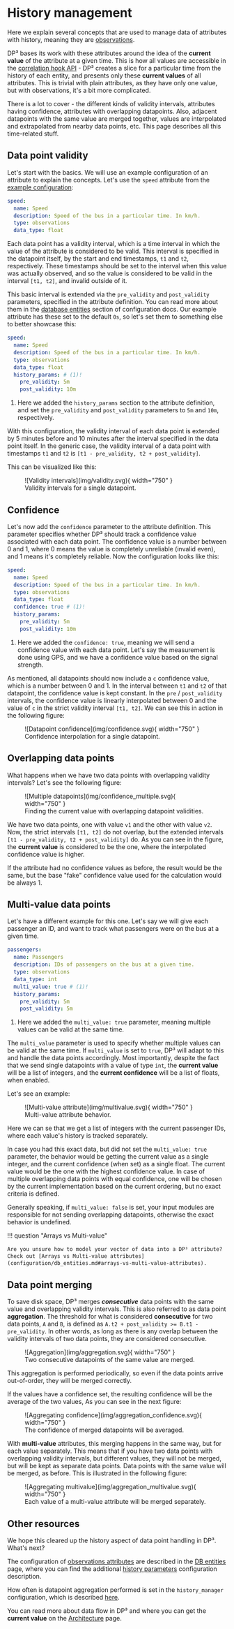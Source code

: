 #  History management

Here we explain several concepts that are used to manage data of attributes with history,
meaning they are [observations](data_model.md#observations).

DP³ bases its work with these attributes around the idea of the **current value** of the attribute at a given time.
This is how all values are accessible in the [correlation hook API](modules.md#correlation-callbacks) -
DP³ creates a slice for a particular time from the history of each entity,
and presents only these **current values** of all attributes. This is trivial with plain attributes, as they have only one value,
but with observations, it's a bit more complicated.

There is a lot to cover - the different kinds of validity intervals, attributes having confidence,
attributes with overlapping datapoints. 
Also, adjacent datapoints with the same value are merged together,
values are interpolated and extrapolated from nearby data points, etc.
This page describes all this time-related stuff.

## Data point validity

Let's start with the basics.
We will use an example configuration of an attribute to explain the concepts.
Let's use the `speed` attribute from the [example configuration](configuration/db_entities.md):

```yaml
speed:
  name: Speed
  description: Speed of the bus in a particular time. In km/h.
  type: observations
  data_type: float
```

Each data point has a validity interval, which is a time interval in which the value of the attribute is considered to be valid.
This interval is specified in the datapoint itself, by the start and end timestamps, `t1` and `t2`, respectively.
These timestamps should be set to the interval when this value was actually observed, and so 
the value is considered to be valid in the interval `[t1, t2]`, and invalid outside of it.

This basic interval is extended via the `pre_validity` and `post_validity` parameters, specified in the attribute definition.
You can read more about them in the [database entities](configuration/db_entities.md#history-params) section of configuration docs.
Our example attribute has these set to the default `0s`, so let's set them to something else to better showcase this:

```yaml
speed:
  name: Speed
  description: Speed of the bus in a particular time. In km/h.
  type: observations
  data_type: float
  history_params: # (1)!
    pre_validity: 5m
    post_validity: 10m
```

1. Here we added the `history_params` section to the attribute definition, and set the `pre_validity` and `post_validity` parameters to `5m` and `10m`, respectively.

With this configuration, the validity interval of each data point is extended by 5 minutes before and 10 minutes after the interval specified in the data point itself.
In the generic case, the validity interval of a data point with timestamps `t1` and `t2` is `[t1 - pre_validity, t2 + post_validity]`.

This can be visualized like this:

<figure markdown>
  ![Validity intervals](img/validity.svg){ width="750" }
  <figcaption>Validity intervals for a single datapoint.</figcaption>
</figure>

## Confidence

Let's now add the `confidence` parameter to the attribute definition. 
This parameter specifies whether DP³ should track a confidence value associated with each data point.
The confidence value is a number between 0 and 1, where 0 means the value is completely unreliable (invalid even), and 1 means it's completely reliable.
Now the configuration looks like this:

```yaml
speed:
  name: Speed
  description: Speed of the bus in a particular time. In km/h.
  type: observations
  data_type: float
  confidence: true # (1)!
  history_params:
    pre_validity: 5m
    post_validity: 10m
```

1. Here we added the `confidence: true`, meaning we will send a confidence value with each data point. Let's say the measurement is done using GPS, and we have a confidence value based on the signal strength.

As mentioned, all datapoints should now include a `c` confidence value, which is a number between 0 and 1.
In the interval between `t1` and `t2` of that datapoint, the confidence value is kept constant.
In the `pre` / `post_validity` intervals, the confidence value is linearly interpolated between 0 and the value of `c` in the strict validity interval `[t1, t2]`.
We can see this in action in the following figure:

<figure markdown>
  ![Datapoint confidence](img/confidence.svg){ width="750" }
  <figcaption>Confidence interpolation for a single datapoint.</figcaption>
</figure>

## Overlapping data points

What happens when we have two data points with overlapping validity intervals? Let's see the following figure:

<figure markdown>
  ![Multiple datapoints](img/confidence_multiple.svg){ width="750" }
  <figcaption>Finding the current value with overlapping datapoint validities.</figcaption>
</figure>

We have two data points, one with value `v1` and the other with value `v2`.
Now, the strict intervals `[t1, t2]` do not overlap, but the extended intervals `[t1 - pre_validity, t2 + post_validity]` do.
As you can see in the figure, the **current value** is considered to be the one, where the interpolated confidence value is higher.

If the attribute had no confidence values as before, the result would be the same,
but the base "fake" confidence value used for the calculation would be always 1.

## Multi-value data points 

Let's have a different example for this one. Let's say we will give each passenger an ID, and want to track what passengers were on the bus at a given time.

```yaml
passengers:
  name: Passengers
  description: IDs of passengers on the bus at a given time.
  type: observations
  data_type: int
  multi_value: true # (1)!
  history_params:
    pre_validity: 5m
    post_validity: 5m
```

1. Here we added the `multi_value: true` parameter, meaning multiple values can be valid at the same time.

The `multi_value` parameter is used to specify whether multiple values can be valid at the same time.
If `multi_value` is set to `true`, DP³ will adapt to this and handle the data points accordingly.
Most importantly, despite the fact that we send single datapoints with a value of type `int`,
the **current value** will be a list of integers, and the **current confidence** will be a list of floats, when enabled.

Let's see an example:

<figure markdown>
  ![Multi-value attribute](img/multivalue.svg){ width="750" }
  <figcaption>Multi-value attribute behavior.</figcaption>
</figure>


Here we can se that we get a list of integers with the current passenger IDs, where each value's history is tracked separately.

In case you had this exact data, but did not set the `multi_value: true` parameter,
the behavior would be getting the current value as a single integer, and the current confidence (when set) as a single float.
The current value would be the one with the highest confidence value.
In case of multiple overlapping data points with equal confidence,
one will be chosen by the current implementation based on the current ordering,
but no exact criteria is defined.

Generally speaking, if `multi_value: false` is set, your input modules are responsible for not sending overlapping datapoints,
otherwise the exact behavior is undefined.

!!! question "Arrays vs Multi-value"
  
    Are you unsure how to model your vector of data into a DP³ attribute? Check out [Arrays vs Multi-value attributes](configuration/db_entities.md#arrays-vs-multi-value-attributes).
      

## Data point merging

To save disk space, DP³ merges ***consecutive*** data points with the same value and overlapping validity intervals.
This is also referred to as data point **aggregation**.
The threshold for what is considered **consecutive** for two data points, `A` and `B`, is defined as
`A.t2 + post_validity >= B.t1 - pre_validity`. 
In other words, as long as there is any overlap between the validity intervals of two data points, they are considered consecutive.

<figure markdown>
  ![Aggregation](img/aggregation.svg){ width="750" }
  <figcaption>Two consecutive datapoints of the same value are merged.</figcaption>
</figure>

This aggregation is performed periodically, so even if the data points arrive out-of-order, they will be merged correctly.

If the values have a confidence set, the resulting confidence will be the average of the two values,
As you can see in the next figure:

<figure markdown>
  ![Aggregating confidence](img/aggregation_confidence.svg){ width="750" }
  <figcaption>The confidence of merged datapoints will be averaged.</figcaption>
</figure>


With **multi-value** attributes, this merging happens in the same way, but for each value separately.
This means that if you have two data points with overlapping validity intervals, but different values,
they will not be merged, but will be kept as separate data points.
Data points with the same value will be merged, as before.
This is illustrated in the following figure:

<figure markdown>
  ![Aggregating multivalue](img/aggregation_multivalue.svg){ width="750" }
  <figcaption>Each value of a multi-value attribute will be merged separately.</figcaption>
</figure>

## Other resources

We hope this cleared up the history aspect of data point handling in DP³. What's next?

The configuration of [observations attributes](data_model.md#observations) are described in the 
[DB entities](configuration/db_entities.md#observations-specific-parameters) page,
where you can find the additional [history parameters](configuration/db_entities.md#history-params) configuration description.

How often is datapoint aggregation performed is set in the `history_manager` configuration, 
which is described [here](configuration/history_manager.md).

You can read more about data flow in DP³ and where you can get the **current value** on the 
[Architecture](architecture.md#data-flow) page.
